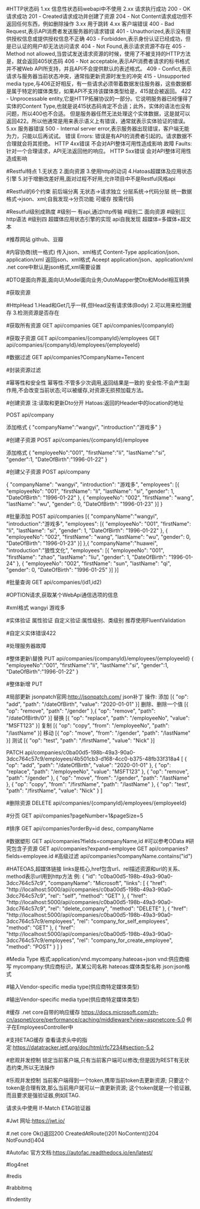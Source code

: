 ﻿#HTTP状态码
 1.xx
 信息性状态码webapi中不使用
 2.xx
 请求执行成功
 200 - OK请求成功
 201 - Created请求成功并创建了资源
 204 - Not Content请求成功但不返回任何东西，例如删除操作
 3.xx
 用于跳转
 4.xx
 客户端错误
 400 - Bad Request,表示API消费者发送服务器的请求错误
 401 - Unauthorized,表示没有提供授权信息或提供授权信息不正确
 403 - Forbidden,表示身份认证已经成功，但是已认证的用户却无法访问请求
 404 - Not Found,表示请求资源不存在
 405 - Method not allowed,当尝试发送请求资源的时候，使用了不被支持的HTTP方法是，就会返回405状态码
 406 - Not acceptable,表示API消费者请求的标书格式并不被Web API所支持，并且API不会提供默认的表述格式。
 409 - Confict,表示请求与服务器当前状态冲突，通常指更新资源时发生的冲突
 415 - Unsupported media type,与406正好相反，有一些请求必须带着数据发往服务器，这些数据都是属于特定的媒体类型，如果API不支持该媒体类型给是，415就会被返回。
 422 - Unprocessable entity,它是HTTP拓展协议的一部分。它说明服务器已经懂得了实体的Content Type,也就是说415状态码肯定不合适；此外，实体的语法也没有问题，所以400也不合适。
      但是服务器任然无法处理这个实体数据，这是就可以返回422。所以他通常是用来表示语义上有错误，通常就表示实体验证的错误。
 5.xx
 服务器错误
 500 - Internal server error,表示服务器出现错误，客户端无能为力，只能以后再试试。
 错误 Errors:
 错误是有API的消费者引起的。请求数据不合理就会将其拒绝。
 HTTP 4xx错误
 不会对API整体可用性造成影响
 故障 Faults:
 针对一个合理请求，API无法返回他的响应。
 HTTP 5xx错误
 会对API整体可用性造成影响

#Restful特点
1.无状态
2.面向资源
3.使用http的动词
4.Hatoas超媒体及应用状态引擎
5.对于增删改差好用,面对过程不好用,允许项目中不是Restful风格api

#Restful的6个约束
前后端分离
无状态→请求独立
分层系统→代码分层
统一数据格式→json、xml;自我发现→分页功能
可缓存
按需代码

#Resutful级别成熟度
#级别一
有api,通过http传输
#级别二
面向资源
#级别三
http语法
#级别四
超媒体应用状态引擎的实现
api自我发现
超媒体=多媒体+超文本

#推荐网站
github、豆瓣

#内容协商(统一格式)
传入json、xml格式
Content-Type application/json、application/xml
返回json、xml格式
Aceept application/json、application/xml
.net core中默认是json格式,xml需要设置

#DTO是面向界面,面向UI;Model面向业务;OutoMapper使Dto和Model相互转换

#获取资源

#HttpHead
 1.Head和Get几乎一样,但Head没有请求体(Body)
 2.可以用来检测缓存
 3.检测资源是否存在

#获取所有资源
GET api/companies
GET api/companies/{companyId}

#获取子资源
GET api/companies/{companyId}/employees
GET api/companies/{companyId}/employees/{employeeId}

#数据过滤
GET api/companies?CompanyName=Tencent

#封装资源过滤

#幂等性和安全性
幂等性:不管多少次调用,返回结果是一致的
安全性:不会产生副作用,不会改变当前状态;可以被缓存,对资源无损预加载方法。

#创建资源
 注:读取和更新Dto分开
 Hatoas:返回的Header中的location的地址

POST api/company

添加格式
{
    "companyName":"wangyi",
    "introduction":"游戏多"
}


#创建子资源
POST api/companies/{companyId}/employee

添加格式
{
    "employeeNo":"001",
    "firstName":"li",
    "lastName":"si",
    "gender":1,
    "DateOfBirth":"1996-01-22"
}

#创建父子资源
POST api/company

{
	"companyName": "wangyi",
	"introduction": "游戏多",
	"employees": [{
		"employeeNo": "001",
		"firstName": "li",
		"lastName": "si",
		"gender": 1,
		"DateOfBirth": "1996-01-22"
	}, {
		"employeeNo": "002",
		"firstName": "wang",
		"lastName": "wu",
		"gender": 0,
		"DateOfBirth": "1996-01-23"
	}]
}

#批量添加
POST api/companies
[{
    "companyName":"wangyi",
    "introduction":"游戏多",
	"employees": [{
		"employeeNo": "001",
		"firstName": "li",
		"lastName": "si",
		"gender": 1,
		"DateOfBirth": "1996-01-22"
	}, {
		"employeeNo": "002",
		"firstName": "wang",
		"lastName": "wu",
		"gender": 0,
		"DateOfBirth": "1996-01-23"
	}]
},{
    "companyName":"huawei",
    "introduction":"狼性文化",
	"employees": [{
		"employeeNo": "001",
		"firstName": "zhao",
		"lastName": "liu",
		"gender": 1,
		"DateOfBirth": "1996-01-24"
	}, {
		"employeeNo": "002",
		"firstName": "sun",
		"lastName": "qi",
		"gender": 0,
		"DateOfBirth": "1996-01-25"
	}]
}]

#批量查询
GET api/companies/(id1,id2)

#OPTION请求,获取某个WebApi通信选项的信息

#xml格式
<CompanyAddDto xmlns:i="http://www.w3.org/2001/XMLSchema-instance" xmlns="http://schemas.datacontract.org/2004/07/Entity.Dtos">
	<CompanyName>wangyi</CompanyName>
	<Introduction>游戏多</Introduction>
</CompanyAddDto>

#实体验证
属性验证
自定义验证:属性级别、类级别
推荐使用FluentValidation

#自定义实体错误422

#处理服务器故障

#整体更新\替换
PUT api/companies/{companyId}/employees/{employeeId}
{
    "employeeNo":"001",
    "firstName":"li",
    "lastName":"si",
    "gender":1,
    "DateOfBirth":"1996-01-22"
}

#整体新增
PUT

#局部更新 
jsonpatch官网:http://jsonpatch.com/ json补丁
操作:
  添加 
  [{ "op": "add", "path": "/dateOfBirth", "value": "2020-01-01" }]
  删除、删除一个值
  [{ "op": "remove", "path": "/gender" },{ "op": "remove", "path": "/dateOfBirth/0" }]
  替换
  [{ "op": "replace", "path": "/employeeNo", "value": "MSFT123" }]
  复制
  [{ "op": "copy", "from": "/employeeNo", "path": "/lastName" }]
  移动
  [{ "op": "move", "from": "/gender", "path": "/lastName" }]
  测试
  [{ "op": "test", "path": "/firstName", "value": "Nick" }]


PATCH api/companies/c0ba00d5-198b-49a3-90a0-3dcc764c57c9/employees/4b501cb3-d168-4cc0-b375-48fb33f318a4
[
    { "op": "add", "path": "/dateOfBirth", "value": "2020-01-01" },
    { "op": "replace", "path": "/employeeNo", "value": "MSFT123" },
    { "op": "remove", "path": "/gender" },
    { "op": "move", "from": "/gender", "path": "/lastName" },
    { "op": "copy", "from": "/firstName", "path": "/lastName" },
    { "op": "test", "path": "/firstName", "value": "Nick" }
]

#删除资源
DELETE api/companies/{companyId}/employees/{employeeId}

#分页
GET api/companies?pageNumber=1&pageSize=5

#排序
GET api/companies?orderBy=id desc, companyName


#数据塑形
GET api/companies?fields=companyName,id
#可以参考OData
#研究包含子资源 
GET api/companies?expand=employee
GET api/companies?fields=employee.id
#高级过滤
api/companies?companyName.contains("id")

#HATEOAS,超媒体链接
links是核心,href包含url、rel描述资源和url的关系、method表示url用到http方法
例:
{
    "id": "c0ba00d5-198b-49a3-90a0-3dcc764c57c9",
    "companyName": "Microsoft",
    "links": [
        {
            "href": "http://localhost:5000/api/companies/c0ba00d5-198b-49a3-90a0-3dcc764c57c9",
            "rel": "self",
            "method": "GET"
        },
        {
            "href": "http://localhost:5000/api/companies/c0ba00d5-198b-49a3-90a0-3dcc764c57c9",
            "rel": "delete_company",
            "method": "DELETE"
        },
        {
            "href": "http://localhost:5000/api/companies/c0ba00d5-198b-49a3-90a0-3dcc764c57c9/employees",
            "rel": "company_for_self_employees",
            "method": "GET"
        },
        {
            "href": "http://localhost:5000/api/companies/c0ba00d5-198b-49a3-90a0-3dcc764c57c9/employees",
            "rel": "company_for_create_employee",
            "method": "POST"
        }
    ]
}

#Media Type
格式:application/vnd.mycompany.hateoas+json
vnd:供应商缩写
mycompany:供应商标识，某某公司名称
hateoas:媒体类型名称
json:json格式

#输入Vendor-specific media type(供应商特定媒体类型)

#输出Vendor-specific media type(供应商特定媒体类型)


#缓存
.net core自带的响应缓存
https://docs.microsoft.com/zh-cn/aspnet/core/performance/caching/middleware?view=aspnetcore-5.0
例子在EmployeesController中

#支持ETAG缓存
查看请求头中的指定:https://datatracker.ietf.org/doc/html/rfc7234#section-5.2

#悲观并发控制
锁定当前客户端,只有当前客户端可以修改;但是因为REST有无状态约束,所以无法操作

#乐观并发控制
当前客户端得到一个token,携带当前token去更新资源;
只要这个token是合理有效,那么当前用户就可以一直更新资源;
这个token就是一个验证器,而且要求是强验证器,例如ETAG.

请求头中使用
If-Match ETAG验证器

#Jwt
网址:https://jwt.io/


#.net core
Ok()返回200
CreatedAtRoute()201
NoContent()204 
NotFound()404

#Autofac
官方文档:https://autofac.readthedocs.io/en/latest/

#log4net

#redis

#rabbitmq

#Indentity

